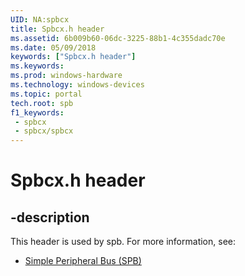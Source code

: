 ```yaml
---
UID: NA:spbcx
title: Spbcx.h header
ms.assetid: 6b009b60-06dc-3225-88b1-4c355dadc70e
ms.date: 05/09/2018
keywords: ["Spbcx.h header"]
ms.keywords: 
ms.prod: windows-hardware
ms.technology: windows-devices
ms.topic: portal
tech.root: spb
f1_keywords:
 - spbcx
 - spbcx/spbcx
---
```


# Spbcx.h header


## -description

This header is used by spb. For more information, see:

- [Simple Peripheral Bus (SPB)](../_spb/index.md)


